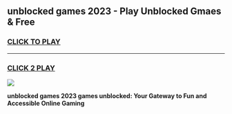 
## unblocked games 2023 - Play Unblocked Gmaes & Free
<h3>
<a href="https://news.freeplayer.one?title=unblocked_games_2023&ref=23F">CLICK TO PLAY</a></h3>
<hr>

<h3>
<a href="https://news.freeplayer.one?title=unblocked_games_2023&ref=23F">CLICK 2 PLAY</a>
  
</h3>

<a href="https://news.freeplayer.one?title=unblocked_games_2023&ref=23F/"><img src="https://clearcache.store/games.png"></a>


**unblocked games 2023 games unblocked: Your Gateway to Fun and Accessible Online Gaming**
